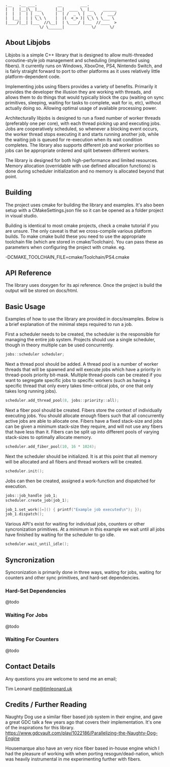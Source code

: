     .__   .__ ___.         __        ___.            
    |  |  |__|\_ |__      |__|  ____ \_ |__    ______
    |  |  |  | | __ \     |  | /  _ \ | __ \  /  ___/
    |  |__|  | | \_\ \    |  |(  <_> )| \_\ \ \___ \ 
    |____/|__| |___  //\__|  | \____/ |___  //____  >
                   \/ \______|            \/      \/ 

## About Libjobs
Libjobs is a simple C++ library that is designed to allow multi-threaded coroutine-style job management and scheduling (implemented using fibers). It currently runs on Windows, XboxOne, PS4, Nintendo Switch, and is fairly straight forward to port to other platforms as it uses relatively little platform-dependent code.

Implementing jobs using fibers provides a variety of benefits. Primarily it provides the developer the illusion they are working with threads, and allows them to do things that would typically block the cpu (waiting on sync primitives, sleeping, waiting for tasks to complete, wait for io, etc), without actually doing so. Allowing optimal usage of available processing power.

Architecturally libjobs is designed to run a fixed number of worker threads (preferably one per core), with each thread picking up and executing jobs. Jobs are cooperatively scheduled, so whenever a blocking event occurs, the worker thread stops executing it and starts running another job, while the waiting job is queued for re-execution when its wait condition completes. The library also supports different job and worker priorities so jobs can be appropriate ordered and split between different workers.

The library is designed for both high-performance and limited resources. Memory allocation (overridable with use defined allocation functions) is done during scheduler initialization and no memory is allocated beyond that point.

## Building
The project uses cmake for building the library and examples. It's also been setup with a CMakeSettings.json file so it can be opened as a folder project in visual studio.

Building is identical to most cmake projects, check a cmake tutorial if you are unsure. The only caveat is that we cross-compile various platform builds. To make cmake build these you need to use the appropriate toolchain file (which are stored in cmake/Toolchain). You can pass these as parameters when configuring the project with cmake. eg.

-DCMAKE_TOOLCHAIN_FILE=cmake/Toolchain/PS4.cmake

## API Reference
The library uses doxygen for its api reference. Once the project is build the output will be stored on docs/html.

## Basic Usage
Examples of how to use the library are provided in docs/examples. Below is a brief explanation of the minimal steps required to run a job.

First a scheduler needs to be created, the scheduler is the responsible for managing the entire job system. Projects should use a single scheduler, though in theory multiple can be used concurrently.
```cpp
jobs::scheduler scheduler;
```

Next a thread pool should be added. A thread pool is a number of worker threads that will be spawned and will execute jobs which have a priority in thread-pools priority bit-mask. Multiple thread-pools can be created if you want to segregate specific jobs to specific workers (such as having a specific thread that only every takes time-critical jobs, or one that only takes long running jobs).
```cpp
scheduler.add_thread_pool(8, jobs::priority::all);
```

Next a fiber pool should be created. Fibers store the context of individually executing jobs. You should allocate enough fibers such that all concurrently active jobs are able to allocate one. Fibers have a fixed stack-size and jobs can be given a minimum stack-size they require, and will not use any fibers that have less than it. Fibers can be split up into different pools of varying stack-sizes to optimally allocate memory.
```cpp
scheduler.add_fiber_pool(10, 16 * 1024);
```

Next the scheduler should be initialized. It is at this point that all memory will be allocated and all fibers and thread workers will be created.
```cpp
scheduler.init();
```

Jobs can then be created, assigned a work-function and dispatched for execution.
```cpp
jobs::job_handle job_1;
scheduler.create_job(job_1);

job_1.set_work([=]() { printf("Example job executed\n"); });
job_1.dispatch();
```

Various API's exist for waiting for individual jobs, counters or other syncronization primitives. At a minimum in this example we wait until all jobs have finished by waiting for the scheduler to go idle.
```cpp
scheduler.wait_until_idle();
```

## Syncronization
Syncronization is primarily done in three ways, waiting for jobs, waiting for counters and other sync primitives, and hard-set dependencies.

### Hard-Set Dependencies
@todo

### Waiting For Jobs
@todo

### Waiting For Counters
@todo

## Contact Details
Any questions you are welcome to send me an email;

Tim Leonard
me@timleonard.uk

## Credits / Further Reading
Naughty Dog use a similar fiber based job system in their engine, and gave a great GDC talk a few years ago that covers their implementation. It's one of the inspirations for this library.
https://www.gdcvault.com/play/1022186/Parallelizing-the-Naughty-Dog-Engine

Housemarque also have an very nice fiber based in-house engine which I had the pleasure of working with when porting resogun/dead-nation, which was heavily instrumental in me experimenting further with fibers.

